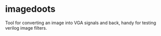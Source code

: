 # imagedoots
Tool for converting an image into VGA signals and back, handy for testing verilog image filters.
